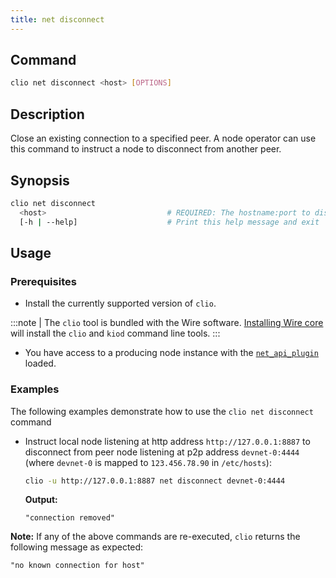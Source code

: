 ```yaml
---
title: net disconnect
---
```


## Command

```sh
clio net disconnect <host> [OPTIONS]
```

## Description

Close an existing connection to a specified peer. A node operator can use this command to instruct a node to disconnect from another peer.

## Synopsis

```sh
clio net disconnect
  <host>                           # REQUIRED: The hostname:port to disconnect from
  [-h | --help]                    # Print this help message and exit
```

## Usage

### Prerequisites

* Install the currently supported version of `clio`.

:::note
  | The `clio` tool is bundled with the Wire software. [Installing Wire core](/docs/getting-started/install-dependencies.md) will install the `clio` and `kiod` command line tools.
:::

* You have access to a producing node instance with the [`net_api_plugin`](../../../nodeop/plugins/net-api-plugin.md) loaded.

### Examples

The following examples demonstrate how to use the `clio net disconnect` command

* Instruct local node listening at http address `http://127.0.0.1:8887` to disconnect from peer node listening at p2p address `devnet-0:4444` (where `devnet-0` is mapped to `123.456.78.90` in `/etc/hosts`):

  ```sh
  clio -u http://127.0.0.1:8887 net disconnect devnet-0:4444
  ```
  
  **Output:**
  
  ```console
  "connection removed"
  ```

**Note:** If any of the above commands are re-executed, `clio` returns the following message as expected:  

```console
"no known connection for host"
```
